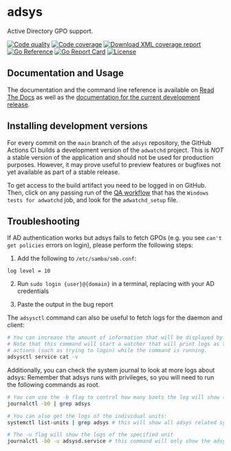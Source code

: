 # adsys

Active Directory GPO support.

[![Code quality](https://github.com/ubuntu/adsys/workflows/QA/badge.svg)](https://github.com/ubuntu/adsys/actions?query=workflow%3AQA)
[![Code coverage](https://codecov.io/gh/ubuntu/adsys/branch/master/graph/badge.svg)](https://codecov.io/gh/ubuntu/adsys)
[![Download XML coverage report](https://img.shields.io/badge/xml%20coverage%20report-download-green)](https://github.com/ubuntu/adsys/releases/latest/download/Cobertura.xml)
[![Go Reference](https://pkg.go.dev/badge/github.com/ubuntu/adsys.svg)](https://pkg.go.dev/github.com/ubuntu/adsys)
[![Go Report Card](https://goreportcard.com/badge/ubuntu/adsys)](https://goreportcard.com/report/ubuntu/adsys)
[![License](https://img.shields.io/badge/License-GPL3.0-blue.svg)](https://github.com/ubuntu/adsys/blob/master/LICENSE)

## Documentation and Usage

The documentation and the command line reference is available on [Read The Docs](https://canonical-adsys.readthedocs-hosted.com/en/stable/) as well as the [documentation for the current development release](https://canonical-adsys.readthedocs-hosted.com/en/latest/).

## Installing development versions

For every commit on the `main` branch of the `adsys` repository, the GitHub Actions CI builds a development version of the `adwatchd` project. This is *NOT* a stable version of the application and should not be used for production purposes. However, it may prove useful to preview features or bugfixes not yet available as part of a stable release.

To get access to the build artifact you need to be logged in on GitHub. Then, click on any passing run of the [QA workflow](https://github.com/ubuntu/adsys/actions/workflows/qa.yaml) that has the `Windows tests for adwatchd` job, and look for the `adwatchd_setup` file.

## Troubleshooting

If AD authentication works but adsys fails to fetch GPOs (e.g. you see `can't get policies` errors on login), please perform the following steps:

1. Add the following to `/etc/samba/smb.conf`:

```text
log level = 10
```

2. Run `sudo login {user}@{domain}` in a terminal, replacing with your AD credentials

3. Paste the output in the bug report

The `adsysctl` command can also be useful to fetch logs for the daemon and client:

```bash
# You can increase the amount of information that will be displayed by using a more verbose tag (-vv or -vvv).
# Note that this command will start a watcher that will print logs as they are generated, so you will need to perform
# actions (such as trying to login) while the command is running.
adsysctl service cat -v
```

Additionally, you can check the system journal to look at more logs about adsys:
Remember that adsys runs with privileges, so you will need to run the following commands as root.

```bash
# You can use the -b flag to control how many boots the log will show (e.g. -b 0 will show the current boot only)
journalctl -b0 | grep adsys

# You can also get the logs of the individual units:
systemctl list-units | grep adsys # this will show all adsys related systemd units

# The -u flag will show the logs of the specified unit
journalctl -b0 -u adsysd.service # this command will only show the adsysd.service logs of the current boot
```
